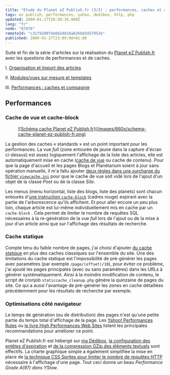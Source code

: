 ```yaml
---
title: "Étude du Planet eZ Publish.fr (3/3) : performances, caches et compagnie"
tags: ez publish, performances, yahoo, dedibox, http, php
updated: 2009-01-27T20:58:34.000Z
lang: "fr"
node: "67476"
remoteId: "c31f9208fde0d24818a826b83d37953e"
published: 2009-01-27T23:09:00+01:00
---
```


Suite et fin de la série d'articles sur la réalisation du [Planet eZ Publish.fr](http://www.planet-ezpublish.fr/) avec les questions de performances et de caches.


I. [Organisation et Import des articles](/post/etude-du-planet-ez-publish-fr-1-3-organisation-et-import-des-articles)

II. [Modules/vues sur mesure et templates](/post/etude-du-planet-ez-publish-fr-2-3-modules-vues-et-templates)

III. [Performances : caches et compagnie](/post/etude-du-planet-ez-publish-fr-3-3-performances-caches-et-compagnie)


## Performances


### Cache de vue et cache-block

<figure class="object-center"><a href="/images/schema-cache-planet-ez-publish-fr.png">![Schéma cache Planet eZ Publish.fr](/images/660x/schema-cache-planet-ez-publish-fr.png)
</a></figure>


La gestion des caches «&nbsp;standards&nbsp;» est un point important pour les
performances. La vue *full* (zone entourée de jaune dans la capture d'écran
ci-dessus) est assez logiquement l'affichage de la liste des articles, elle est
automatiquement mise en cache ([cache de
vue](http://ez.no/doc/ez_publish/technical_manual/4_0/features/view_caching) ou
cache de contenu). Pour que la page d'accueil et les pages Blogs et Planétarium
soient à jour sans opération manuelle, il m'a fallu ajouter [deux règles dans
une surcharge du fichier
<code>viewcache.ini</code>](https://github.com/dpobel/planet-ezpublish.fr/blob/master/legacy/settings/override/viewcache.ini.append.php)
pour que le cache de vue soit vidé lors de l'ajout d'un objet de la classe
*Post* ou de la classe *Site*.


Les menus (menu horizontal, liste des blogs, liste des planets) sont chacun
entourés d'[une instruction
<code>cache-block</code>](http://ez.no/doc/ez_publish/technical_manual/4_0/reference/template_functions/miscellaneous/cache_block)
(cadres rouge) expirant avec la partie de l'arborescence qu'ils affichent. Et
pour aller encore un peu plus loin, chaque article est lui-même individuellement
mis en cache par un <code>cache-block</code> . Cela permet de limiter le nombre
de requêtes SQL nécessaires à la re-génération de la vue *full* lors de l'ajout
ou de la mise à jour d'un article ainsi que sur l'affichage des résultats de
recherche.


### Cache statique


Compte tenu du faible nombre de pages, j'ai choisi d'ajouter [du cache
statique](http://ez.no/developer/articles/ez_publish_performance_optimization_part_3_of_3_practical_cache_and_template_solutions/static_cache)
en plus des caches classiques sur l'ensemble du site. Une des limitations du cache statique est l'impossibilité de pré-générer les
pages avec paramètres (par exemple <code>/page/(offset)/10</code>), pour éviter
ce problème, j'ai ajouté les pages principales (avec ou sans paramètres) dans
les URLs à générer systématiquement. Ainsi à la moindre modification de contenu,
le script de cronjob <code>staticcache_cleanup.php</code> génère la quinzaine de
pages du site. Ce qui a aussi l'avantage de pré-générer les zones en cache
détaillées précédemment pour les résultats de recherche par exemple.


### Optimisations côté navigateur

Le temps de génération (ou de distribution) des pages n'est qu'une petite partie
du temps total d'affichage de la page. Les [Yahoo! Performances
Rules](http://developer.yahoo.com/performance/rules.html) ou [le livre High
Performances Web Sites](/post/livre-high-performances-web-sites) listent les
principales recommandations pour améliorer ce point.


Planet eZ Publish.fr est hébergé sur [ma Dédibox](/post/ez-publish-sur-dedibox),
[la configuration des entêtes
d'expiration](/post/optimiser-son-site-sous-ubuntu-configurer-l-en-tete-expires)
et [de la compression GZip des éléments
textuels](/post/optimiser-son-site-sous-ubuntu-et-ailleurs-compresser-avec-gzip)
sont effectifs. La charte graphique simple a également simplifiée la mise en
place de [la technique CSS Sprites pour limiter le nombre de requêtes
HTTP](/post/optimiser-son-site-limiter-le-nombre-de-requetes-http) nécessaire à
l'affichage d'une page. Tout ceci donne un beau *Performance Grade A(97) dans
YSlow*.

